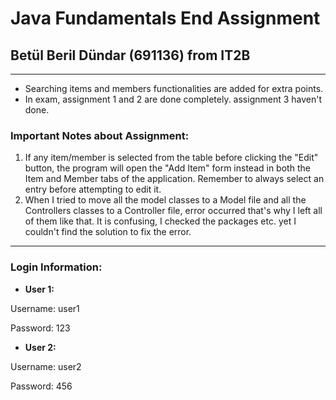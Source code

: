 # Java Fundamentals End Assignment
## Betül Beril Dündar (691136) from IT2B

--- 

- Searching items and members functionalities are added for extra points.
- In exam, assignment 1 and 2 are done completely. assignment 3 haven't done.

### Important Notes about Assignment:
1. If any item/member is selected from the table before clicking the "Edit" button, the program will open the "Add Item" form instead in both the Item and Member tabs of the application. Remember to always select an entry before attempting to edit it.
2. When I tried to move all the model classes to a Model file and all the Controllers classes to a Controller file, error occurred that's why I left all of them like that. It is confusing, I checked the packages etc. yet I couldn't find the solution to fix the error.
---
### Login Information:
- **User 1:** 

Username: user1

Password: 123

- **User 2:**

Username: user2

Password: 456



